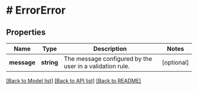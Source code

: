 # # ErrorError

## Properties

Name | Type | Description | Notes
------------ | ------------- | ------------- | -------------
**message** | **string** | The message configured by the user in a validation rule. | [optional]

[[Back to Model list]](../../README.md#models) [[Back to API list]](../../README.md#endpoints) [[Back to README]](../../README.md)
